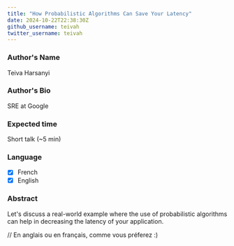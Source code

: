 ```yaml
---
title: "How Probabilistic Algorithms Can Save Your Latency"
date: 2024-10-22T22:38:30Z
github_username: teivah
twitter_username: teivah
---
```

### Author's Name

Teiva Harsanyi

### Author's Bio

SRE at Google

### Expected time

Short talk (~5 min)

### Language

- [X] French
- [X] English

### Abstract

Let's discuss a real-world example where the use of probabilistic algorithms can help in decreasing the latency of your application.

// En anglais ou en français, comme vous préferez :)

